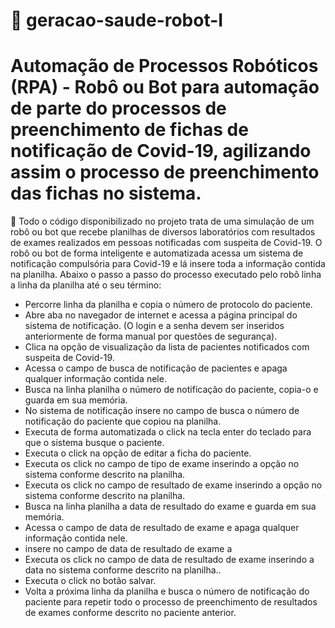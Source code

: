 # 👋 geracao-saude-robot-I
# Automação de Processos Robóticos (RPA) - Robô ou Bot para automação de parte do processos de preenchimento de fichas de notificação de Covid-19, agilizando assim o processo de preenchimento das fichas no sistema.

👀 Todo o código disponibilizado no projeto trata de uma simulação de um robô ou bot que recebe planilhas de diversos laboratórios com resultados de exames realizados em pessoas notificadas com suspeita de Covid-19.
O robô ou bot de forma inteligente e automatizada acessa um sistema de notificação compulsória para Covid-19 e lá insere toda a informação contida na planilha. Abaixo o passo a passo do processo executado pelo robô linha a linha da planilha até o seu término: 

- Percorre linha da planilha e copia o número de protocolo do paciente.
- Abre aba no navegador de internet e acessa a página principal do sistema de notificação. (O login e a senha devem ser inseridos anteriormente de forma manual por questões de segurança).
- Clica na opção de visualização da lista de pacientes notificados com suspeita de Covid-19.
- Acessa o campo de busca de notificação de pacientes e apaga qualquer informação contida nele.
- Busca na linha planilha o número de notificação do paciente, copia-o e guarda em sua memória.
- No sistema de notificação insere no campo de busca o número de notificação do paciente que copiou na planilha.
- Executa de forma automatizada o click na tecla enter do teclado para que o sistema busque o paciente.
- Executa o click na opção de editar a ficha do paciente.
- Executa os click no campo de tipo de exame inserindo a opção no sistema conforme descrito na planilha.
- Executa os click no campo de resultado de exame inserindo a opção no sistema conforme descrito na planilha.
- Busca na linha planilha a data de resultado do exame e guarda em sua memória.
- Acessa o campo de data de resultado de exame e apaga qualquer informação contida nele.
- insere no campo de data de resultado de exame a 
- Executa os click no campo de  data de resultado de exame inserindo a data no sistema conforme descrito na planilha..
- Executa o click no botão salvar.
- Volta a próxima linha da planilha e busca o número de notificação do paciente para repetir todo o processo de preenchimento de resultados de exames conforme descrito no paciente anterior.
